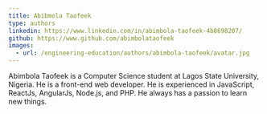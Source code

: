```yaml
---
title: Abibmola Taofeek
type: authors
linkedin: https://www.linkedin.com/in/abimbola-taofeek-4b8698207/
github: https://www.github.com/abimbolataofeek
images:
  - url: /engineering-education/authors/abimbola-taofeek/avatar.jpg 
---
```

Abimbola Taofeek is a Computer Science student at Lagos State University, Nigeria. He is a front-end web developer. He is experienced in JavaScript, ReactJs, AngularJs, Node.js, and PHP. He always has a passion to learn new things.

